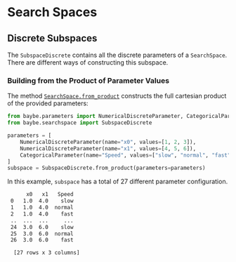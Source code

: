 # Search Spaces
## Discrete Subspaces
The `SubspaceDiscrete` contains all the discrete parameters of a `SearchSpace`. There are different ways of constructing this subspace.

### Building from the Product of Parameter Values

The method [`SearchSpace.from_product`]() constructs the full cartesian product of the provided parameters:

```python
from baybe.parameters import NumericalDiscreteParameter, CategoricalParameter
from baybe.searchspace import SubspaceDiscrete

parameters = [
    NumericalDiscreteParameter(name="x0", values=[1, 2, 3]),
    NumericalDiscreteParameter(name="x1", values=[4, 5, 6]),
    CategoricalParameter(name="Speed", values=["slow", "normal", "fast"]),
]
subspace = SubspaceDiscrete.from_product(parameters=parameters)
```

In this example, `subspace` has a total of 27 different parameter configuration.

```default
      x0   x1   Speed
 0   1.0  4.0    slow
 1   1.0  4.0  normal
 2   1.0  4.0    fast
 ..  ...  ...     ...
 24  3.0  6.0    slow
 25  3.0  6.0  normal
 26  3.0  6.0    fast

  [27 rows x 3 columns]
```